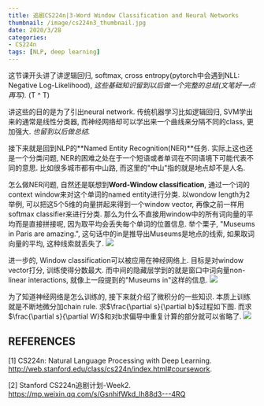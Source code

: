 ```yaml
---
title: 追剧CS224n|3-Word Window Classification and Neural Networks
thumbnail: /image/cs224n3_thumbnail.jpg
date: 2020/3/28
categories: 
- CS224n
tags: [NLP, deep learning]
---
```


这节课开头讲了讲逻辑回归, softmax, cross entropy(pytorch中会遇到NLL: Negative Log-Likelihood), *这些基础知识留到以后做一个完整的总结(文笔好一点再写).* (T ^ T) 

讲这些的目的是为了引出neural network. 传统机器学习比如逻辑回归, SVM学出来的通常是线性分类器, 而神经网络却可以学出来一个曲线来分隔不同的class, 更加强大. *也留到以后做总结.*
<!-- more -->

接下来就是回到NLP的**Named Entity Recognition(NER)**任务. 实际上这也还是一个分类问题, NER的困难之处在于一个短语或者单词在不同语境下可能代表不同的意思. 比如很多城市都有中山路, 而这里的"中山"指的就是地点却不是人名. 

怎么做NER问题, 自然还是联想到**Word-Window classification**, 通过一个词的context window来对这个单词的named entity进行分类. 以wondow length为2举例, 可以把这5个5维的向量拼起来得到一个window vector, 再像之前一样用softmax classifier来进行分类. 那么为什么不直接用window中的所有词向量的平均而是直接拼接呢, 因为取平均会丢失每个单词的位置信息. 举个栗子, "Museums in Paris are amazing.", 这句话中的in是推导出Museums是地点的线索, 如果取词向量的平均, 这种线索就丢失了.
![](/image/cs224n3_1.png)

进一步的, Window classification可以被应用在神经网络上. 目标是对window vector打分, 训练使得分数最大. 而中间的隐藏层学到的就是窗口中词向量non-linear interactions, 就像上一段提到的"Museums in"这样的信息. 
![](/image/cs224n3_2.png)

为了知道神经网络是怎么训练的, 接下来就介绍了微积分的一些知识. 本质上训练就是不断地微分加chain rule. 求$\frac{\partial s}{\partial b}$过程如下图. 而求$\frac{\partial s}{\partial W}$和对b求偏导中重复计算的部分就可以省略了.
![](/image/cs224n3_3.png)

## REFERENCES
[1] CS224n: Natural Language Processing with Deep Learning. http://web.stanford.edu/class/cs224n/index.html#coursework.

[2] Stanford CS224n追剧计划-Week2. https://mp.weixin.qq.com/s/GsnhifWkd_lh88d3---4RQ